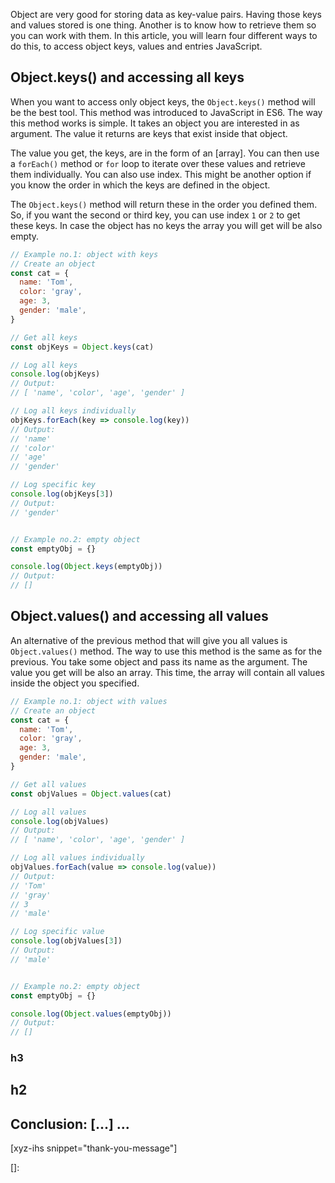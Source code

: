 Object are very good for storing data as key-value pairs. Having those keys and values stored is one thing. Another is to know how to retrieve them so you can work with them. In this article, you will learn four different ways to do this, to access object keys, values and entries JavaScript.
<!--more-->
<!--
Table of Contents:
## h2
### h3
### h3
## h2
## Conclusion: [...] ...
-->


## Object.keys() and accessing all keys

When you want to access only object keys, the `Object.keys()` method will be the best tool. This method was introduced to JavaScript in ES6. The way this method works is simple. It takes an object you are interested in as argument. The value it returns are keys that exist inside that object.

The value you get, the keys, are in the form of an [array]. You can then use a `forEach()` method or `for` loop to iterate over these values and retrieve them individually. You can also use index. This might be another option if you know the order in which the keys are defined in the object.

The `Object.keys()` method will return these in the order you defined them. So, if you want the second or third key, you can use index `1` or `2` to get these keys. In case the object has no keys the array you will get will be also empty.

```JavaScript
// Example no.1: object with keys
// Create an object
const cat = {
  name: 'Tom',
  color: 'gray',
  age: 3,
  gender: 'male',
}

// Get all keys
const objKeys = Object.keys(cat)

// Log all keys
console.log(objKeys)
// Output:
// [ 'name', 'color', 'age', 'gender' ]

// Log all keys individually
objKeys.forEach(key => console.log(key))
// Output:
// 'name'
// 'color'
// 'age'
// 'gender'

// Log specific key
console.log(objKeys[3])
// Output:
// 'gender'


// Example no.2: empty object
const emptyObj = {}

console.log(Object.keys(emptyObj))
// Output:
// []
```

## Object.values() and accessing all values

An alternative of the previous method that will give you all values is `Object.values()` method. The way to use this method is the same as for the previous. You take some object and pass its name as the argument. The value you get will be also an array. This time, the array will contain all values inside the object you specified.

```JavaScript
// Example no.1: object with values
// Create an object
const cat = {
  name: 'Tom',
  color: 'gray',
  age: 3,
  gender: 'male',
}

// Get all values
const objValues = Object.values(cat)

// Log all values
console.log(objValues)
// Output:
// [ 'name', 'color', 'age', 'gender' ]

// Log all values individually
objValues.forEach(value => console.log(value))
// Output:
// 'Tom'
// 'gray'
// 3
// 'male'

// Log specific value
console.log(objValues[3])
// Output:
// 'male'


// Example no.2: empty object
const emptyObj = {}

console.log(Object.values(emptyObj))
// Output:
// []
```

### h3

## h2

## Conclusion: [...] ...

[xyz-ihs snippet="thank-you-message"]

<!-- ### Links -->
[]:

<!--
### Meta:
-
-->

<!--
### Keywords:
-
-->

<!--
### Resources:
-
-->
